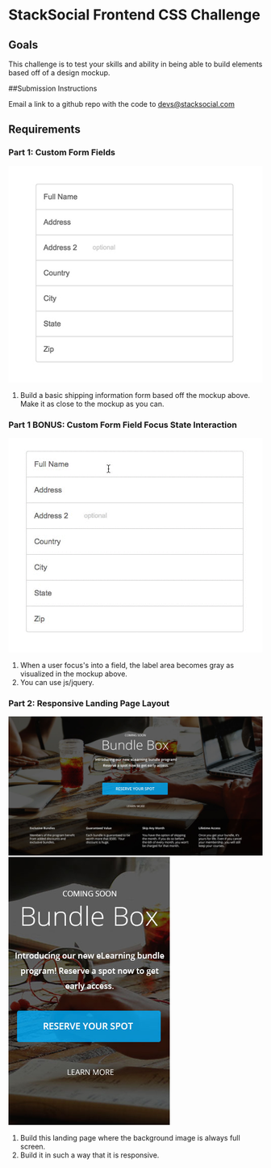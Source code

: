 # StackSocial Frontend CSS Challenge

## Goals

This challenge is to test your skills and ability in being able to build elements based off of a design mockup.

##Submission Instructions

Email a link to a github repo with the code to devs@stacksocial.com

## Requirements

### Part 1: Custom Form Fields

![forms](images/form-fields.jpg "Form fields")

1. Build a basic shipping information form based off the mockup above. Make it as close to the mockup as you can.

### Part 1 BONUS: Custom Form Field Focus State Interaction

![form interaction gif](images/form-interactions.gif "Form interaction")

1. When a user focus's into a field, the label area becomes gray as visualized in the mockup above. 
1. You can use js/jquery.

### Part 2: Responsive Landing Page Layout

![landing page](images/bundle-page.jpg "Landing Page")
![landing page mobile](images/bundle-page-mobile.jpg "Landing Page Mobile") 

1. Build this landing page where the background image is always full screen.
1. Build it in such a way that it is responsive.